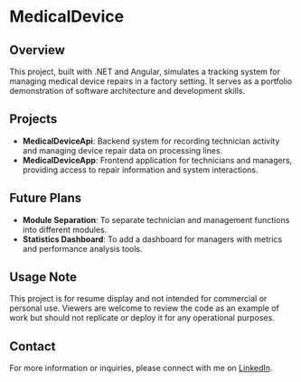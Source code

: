 # MedicalDevice

## Overview
This project, built with .NET and Angular, simulates a tracking system for managing medical device repairs in a factory setting. It serves as a portfolio demonstration of software architecture and development skills.

## Projects
- **MedicalDeviceApi**: Backend system for recording technician activity and managing device repair data on processing lines.
- **MedicalDeviceApp**: Frontend application for technicians and managers, providing access to repair information and system interactions.

## Future Plans
- **Module Separation**: To separate technician and management functions into different modules.
- **Statistics Dashboard**: To add a dashboard for managers with metrics and performance analysis tools.

## Usage Note
This project is for resume display and not intended for commercial or personal use. Viewers are welcome to review the code as an example of work but should not replicate or deploy it for any operational purposes.

## Contact
For more information or inquiries, please connect with me on [LinkedIn](https://www.linkedin.com/in/nicoberrogorry/).
